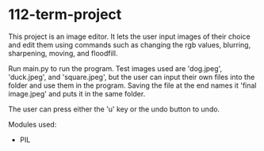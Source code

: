 # 112-term-project
 
This project is an image editor. It lets the user input images of their choice
and edit them using commands such as changing the rgb values, blurring, sharpening,
moving, and floodfill.

Run main.py to run the program. Test images used are 'dog.jpeg', 'duck.jpeg',
and 'square.jpeg', but the user can input their own files into the folder and
use them in the program. Saving the file at the end names it 'final image.jpeg'
and puts it in the same folder.

The user can press either the 'u' key or the undo button to undo.

Modules used:
- PIL